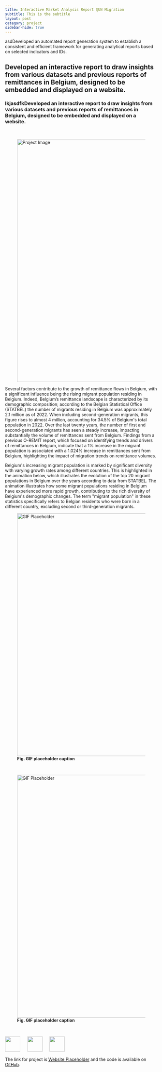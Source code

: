 ```yaml
---
title: Interactive Market Analysis Report @UN Migration
subtitle: This is the subtitle
layout: post
category: project
sidebar-hide: true
---
```

asdDeveloped an automated report generation system to establish a consistent and efficient framework for generating analytical reports based on selected indicators and IDs.

##  Developed an interactive report to draw insights from various datasets and previous reports of remittances in Belgium, designed to be embedded and displayed on a website.

###  lkjasdfkDeveloped an interactive report to draw insights from various datasets and previous reports of remittances in Belgium, designed to be embedded and displayed on a website.

<br>
<section class="article-text">
  <figure>
    <img src="{{ 'assets/images/image-placeholder.jpg' | relative_url }}" alt="Project Image" width="800" />
  </figure>

  <p>
    Several factors contribute to the growth of remittance flows in Belgium, with a significant influence being the rising migrant population residing in Belgium. Indeed, Belgium’s remittance landscape is characterized by its demographic composition; according to the Belgian Statistical Office (STATBEL) the number of migrants residing in Belgium was approximately 2.1 million as of 2022. When including second-generation migrants, this figure rises to almost 4 million, accounting for 34.5% of Belgium's total population in 2022. Over the last twenty years, the number of first and second-generation migrants has seen a steady increase, impacting substantially the volume of remittances sent from Belgium. Findings from a previous O-REMIT report, which focused on identifying trends and drivers of remittances in Belgium, indicate that a 1% increase in the migrant population is associated with a 1.024% increase in remittances sent from Belgium, highlighting the impact of migration trends on remittance volumes.
  </p>

  <p>
    Belgium's increasing migrant population is marked by significant diversity with varying growth rates among different countries. This is highlighted in the animation below, which illustrates the evolution of the top 20 migrant populations in Belgium over the years according to data from STATBEL. The animation illustrates how some migrant populations residing in Belgium have experienced more rapid growth, contributing to the rich diversity of Belgium's demographic changes. The term "migrant population" in these statistics specifically refers to Belgian residents who were born in a different country, excluding second or third-generation migrants.
  </p>

  <figure>
    <img src="https://media.giphy.com/media/l0ExdMHUDKteztyfe/giphy.gif" alt="GIF Placeholder" width="800" />
    <figcaption><b>Fig. GIF placeholder caption</b></figcaption>
  </figure>

  <br>

  <figure>
    <img src="https://media.giphy.com/media/l41lFw057lAJQMwg0/giphy.gif" alt="GIF Placeholder" width="800" />
    <figcaption><b>Fig. GIF placeholder caption</b></figcaption>
  </figure>

  <br>
</section>


<p float="left">
  <img src="https://raw.githubusercontent.com/FortAwesome/Font-Awesome/6.x/svgs/brands/github.svg" width="50" height="50">
  &nbsp;&nbsp;&nbsp;&nbsp;
  <img src="https://raw.githubusercontent.com/FortAwesome/Font-Awesome/6.x/svgs/solid/earth-europe.svg" width="50" height="50">
  &nbsp;&nbsp;&nbsp;&nbsp;
  <img src="https://raw.githubusercontent.com/FortAwesome/Font-Awesome/6.x/svgs/brands/js.svg" width="50" height="50">
</p>

The link for project is [Website Placeholder](#) and the code is available on [GitHub](#).
